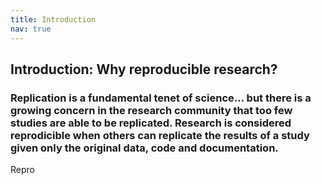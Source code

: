 ```yaml
---
title: Introduction
nav: true
---
```



## Introduction: Why reproducible research?

### Replication is a fundamental tenet of science... but there is a growing concern in the research community that too few studies are able to be replicated. Research is considered reprodicible when others can replicate the results of a study given only the original data, code and documentation. 

Repro










